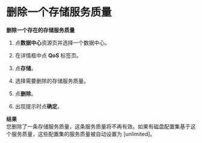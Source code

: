 # 删除一个存储服务质量

**删除一个存在的存储服务质量**

1. 点**数据中心**资源页并选择一个数据中心。

1. 在详情框中点 **QoS** 标签页。

1. 点**存储**。

1. 选择需要删除的存储服务质量。

1. 点**删除**。

1. 出现提示时点**确定**。

**结果**<br/>
您删除了一条存储服务质量，这条服务质量将不再有效。如果有磁盘配置集基于这个服务质量，这些配置集的服务质量被自动设置为 [unlimited]。
